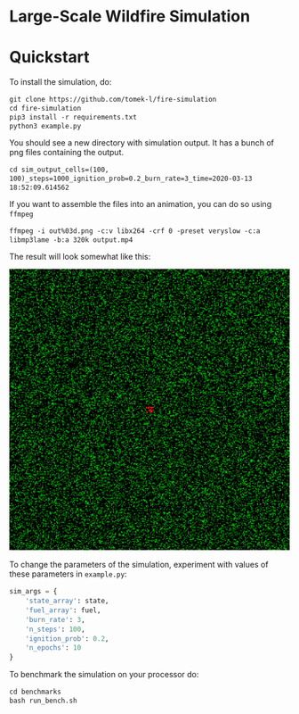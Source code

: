 # Large-Scale Wildfire Simulation


# Quickstart


To install the simulation, do:
```shell
git clone https://github.com/tomek-l/fire-simulation
cd fire-simulation
pip3 install -r requirements.txt
python3 example.py
```

You should see a new directory with simulation output. It has a bunch of png files containing the output.
```shell
cd sim_output_cells=(100, 100)_steps=1000_ignition_prob=0.2_burn_rate=3_time=2020-03-13 18:52:09.614562
```

If you want to assemble the files into an animation, you can do so using ```ffmpeg```
```shell
ffmpeg -i out%03d.png -c:v libx264 -crf 0 -preset veryslow -c:a libmp3lame -b:a 320k output.mp4
```

The result will look somewhat like this:

![simulation visualization](docs/firesim30fps_600px.gif)

To change the parameters of the simulation, experiment with values of these parameters in ```example.py```:

```python
sim_args = {
    'state_array': state,
    'fuel_array': fuel,
    'burn_rate': 3,
    'n_steps': 100,
    'ignition_prob': 0.2,
    'n_epochs': 10
}
```

To benchmark the simulation on your processor do:
```
cd benchmarks
bash run_bench.sh
```